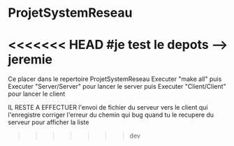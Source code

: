 # ProjetSystemReseau
<<<<<<< HEAD
#je test le depots --> jeremie
=======
Ce placer dans le repertoire ProjetSystemReseau
Executer "make all"
puis Executer "Server/Server" pour lancer le server
puis Executer "Client/Client" pour lancer le client

IL RESTE A EFFECTUER l'envoi de fichier du serveur vers le client qui l'enregistre
corriger l'erreur du chemin qui bug quand tu le recupere du serveur pour afficher la liste
>>>>>>> dev
